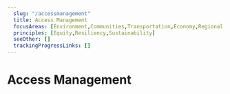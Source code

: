 ```yaml
---
  slug: "/accessmanagement"
  title: Access Management
  focusAreas: [Environment,Communities,Transportation,Economy,Regional Planning]
  principles: [Equity,Resiliency,Sustainability]
  seeOther: []
  trackingProgressLinks: []
---
```

# Access Management